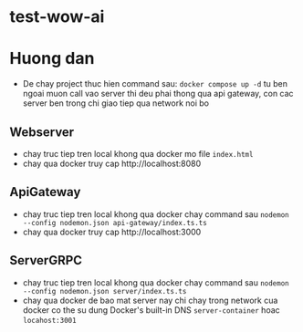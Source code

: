 # test-wow-ai
# Huong dan

-   De chay project thuc hien command sau: `docker compose up -d`
    tu ben ngoai muon call vao server thi deu phai thong qua api gateway, con cac server ben trong chi giao tiep qua network noi bo

## Webserver

-   chay truc tiep tren local khong qua docker
    mo file `index.html`
-   chay qua docker
    truy cap http://localhost:8080

## ApiGateway

-   chay truc tiep tren local khong qua docker
    chay command sau `nodemon --config nodemon.json api-gateway/index.ts.ts`
-   chay qua docker
    truy cap http://localhost:3000

## ServerGRPC

-   chay truc tiep tren local khong qua docker
    chay command sau `nodemon --config nodemon.json server/index.ts.ts`
-   chay qua docker
    de bao mat server nay chi chay trong network cua docker co the su dung Docker's built-in DNS `server-container` hoac `locahost:3001`
